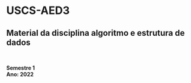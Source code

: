 # USCS-AED3
<h2>Material da disciplina algoritmo e estrutura de dados<h2>
  <h4>
  <p>
    <br>Semestre 1 
    <br>Ano: 2022
  <p>
